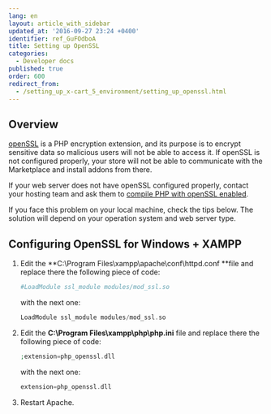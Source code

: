 ```yaml
---
lang: en
layout: article_with_sidebar
updated_at: '2016-09-27 23:24 +0400'
identifier: ref_GuFOdboA
title: Setting up OpenSSL
categories:
  - Developer docs
published: true
order: 600
redirect_from:
  - /setting_up_x-cart_5_environment/setting_up_openssl.html
---
```

## Overview

[openSSL](http://www.php.net/manual/en/book.openssl.php) is a PHP encryption extension, and its purpose is to encrypt sensitive data so malicious users will not be able to access it. If openSSL is not configured properly, your store will not be able to communicate with the Marketplace and install addons from there.

If your web server does not have openSSL configured properly, contact your hosting team and ask them to [compile PHP with openSSL enabled](http://www.php.net/manual/en/openssl.installation.php).

If you face this problem on your local machine, check the tips below. The solution will depend on your operation system and web server type.

## Configuring OpenSSL for Windows + XAMPP


1.  Edit the **C:\Program Files\xampp\apache\conf\httpd.conf **file and replace there the following piece of code:

    ```php
    #LoadModule ssl_module modules/mod_ssl.so
    ```

    with the next one:

    ```php
    LoadModule ssl_module modules/mod_ssl.so
    ```

2.  Edit the **C:\Program Files\xampp\php\php.ini** file and replace there the following piece of code:

    ```php
    ;extension=php_openssl.dll
    ```

    with the next one:

    ```php
    extension=php_openssl.dll
    ```

3.  Restart Apache.
